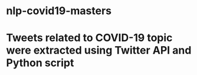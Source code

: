 # nlp-covid19-masters

# Tweets related to COVID-19 topic were extracted using Twitter API and Python script